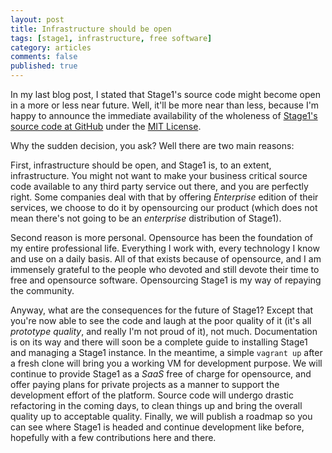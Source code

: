 ```yaml
---
layout: post
title: Infrastructure should be open
tags: [stage1, infrastructure, free software]
category: articles
comments: false
published: true
---
```


In my last blog post, I stated that Stage1's source code might become open in a more or less near future. Well, it'll be more near than less, because I'm happy to announce the immediate availability of the wholeness of [Stage1's source code at GitHub](https://github.com/stage1/stage1) under the [MIT License](http://opensource.org/licenses/MIT).

Why the sudden decision, you ask? Well there are two main reasons:

First, infrastructure should be open, and Stage1 is, to an extent, infrastructure. You might not want to make your business critical source code available to any third party service out there, and you are perfectly right. Some companies deal with that by offering *Enterprise* edition of their services, we choose to do it by opensourcing our product (which does not mean there's not going to be an *enterprise* distribution of Stage1).

Second reason is more personal. Opensource has been the foundation of my entire professional life. Everything I work with, every technology I know and use on a daily basis. All of that exists because of opensource, and I am immensely grateful to the people who devoted and still devote their time to free and opensource software. Opensourcing Stage1 is my way of repaying the community.

Anyway, what are the consequences for the future of Stage1? Except that you're now able to see the code and laugh at the poor quality of it (it's all *prototype quality*, and really I'm not proud of it), not much. Documentation is on its way and there will soon be a complete guide to installing Stage1 and managing a Stage1 instance. In the meantime, a simple `vagrant up` after a fresh clone will bring you a working VM for development purpose. We will continue to provide Stage1 as a *SaaS* free of charge for opensource, and offer paying plans for private projects as a manner to support the development effort of the platform. Source code will undergo drastic refactoring in the coming days, to clean things up and bring the overall quality up to acceptable quality. Finally, we will publish a roadmap so you can see where Stage1 is headed and continue development like before, hopefully with a few contributions here and there.
